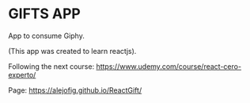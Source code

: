 # GIFTS APP

App to consume Giphy.

(This app was created to learn reactjs).

Following the next course:  https://www.udemy.com/course/react-cero-experto/


Page: https://alejofig.github.io/ReactGift/

